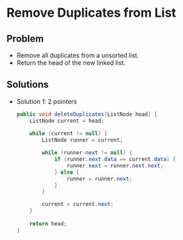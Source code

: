 # Remove Duplicates from List

## Problem
- Remove all duplicates from a unsorted list.
- Return the head of the new linked list.

## Solutions
- Solution 1: 2 pointers
  ```java
  public void deleteDuplicates(ListNode head) {
      ListNode current = head;
      
      while (current != null) {
          ListNode runner = current;

          while (runner.next != null) {
              if (runner.next.data == current.data) {
                  runner.next = runner.next.next;
              } else {
                  runner = runner.next;
              }
          }

          current = current.next;
      }
      
      return head;
  }
  ```
